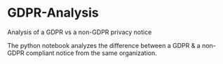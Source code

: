 # GDPR-Analysis
Analysis of a GDPR vs a non-GDPR privacy notice

The python notebook analyzes the difference between a GDPR & a non-GDPR compliant notice from the same organization.
